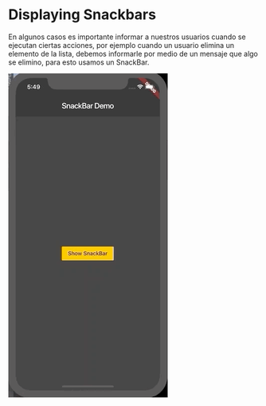 # Displaying Snackbars

En algunos casos es importante informar a nuestros usuarios cuando se ejecutan ciertas acciones, por ejemplo cuando un usuario elimina un elemento de la lista, debemos informarle por medio de un mensaje que algo se elimino, para esto usamos un SnackBar.


![](SnackBar.gif)
